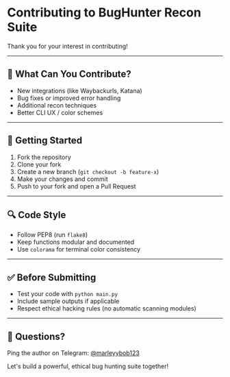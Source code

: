 # Contributing to BugHunter Recon Suite

Thank you for your interest in contributing!

---

## 🧱 What Can You Contribute?
- New integrations (like Waybackurls, Katana)
- Bug fixes or improved error handling
- Additional recon techniques
- Better CLI UX / color schemes

---

## 🚀 Getting Started
1. Fork the repository
2. Clone your fork
3. Create a new branch (`git checkout -b feature-x`)
4. Make your changes and commit
5. Push to your fork and open a Pull Request

---

## 🔍 Code Style
- Follow PEP8 (run `flake8`)
- Keep functions modular and documented
- Use `colorama` for terminal color consistency

---

## ✅ Before Submitting
- Test your code with `python main.py`
- Include sample outputs if applicable
- Respect ethical hacking rules (no automatic scanning modules)

---

## 💬 Questions?
Ping the author on Telegram: [@marleyybob123](https://t.me/marleyybob123)

Let's build a powerful, ethical bug hunting suite together!

